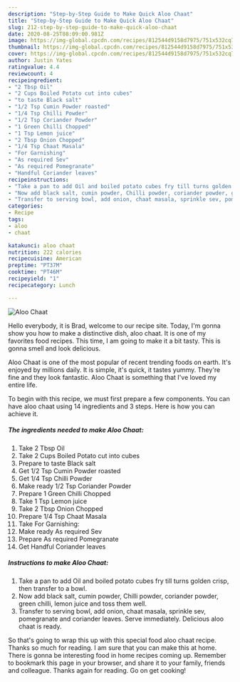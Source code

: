 ```yaml
---
description: "Step-by-Step Guide to Make Quick Aloo Chaat"
title: "Step-by-Step Guide to Make Quick Aloo Chaat"
slug: 212-step-by-step-guide-to-make-quick-aloo-chaat
date: 2020-08-25T08:09:00.981Z
image: https://img-global.cpcdn.com/recipes/812544d9158d7975/751x532cq70/aloo-chaat-recipe-main-photo.jpg
thumbnail: https://img-global.cpcdn.com/recipes/812544d9158d7975/751x532cq70/aloo-chaat-recipe-main-photo.jpg
cover: https://img-global.cpcdn.com/recipes/812544d9158d7975/751x532cq70/aloo-chaat-recipe-main-photo.jpg
author: Justin Yates
ratingvalue: 4.4
reviewcount: 4
recipeingredient:
- "2 Tbsp Oil"
- "2 Cups Boiled Potato cut into cubes"
- "to taste Black salt"
- "1/2 Tsp Cumin Powder roasted"
- "1/4 Tsp Chilli Powder"
- "1/2 Tsp Coriander Powder"
- "1 Green Chilli Chopped"
- "1 Tsp Lemon juice"
- "2 Tbsp Onion Chopped"
- "1/4 Tsp Chaat Masala"
- "For Garnishing"
- "As required Sev"
- "As required Pomegranate"
- "Handful Coriander leaves"
recipeinstructions:
- "Take a pan to add Oil and boiled potato cubes fry till turns golden crisp, then transfer to a bowl."
- "Now add black salt, cumin powder, Chilli powder, coriander powder, green chilli, lemon juice and toss them well."
- "Transfer to serving bowl, add onion, chaat masala, sprinkle sev, pomegranate and coriander leaves. Serve immediately. Delicious aloo chaat is ready."
categories:
- Recipe
tags:
- aloo
- chaat

katakunci: aloo chaat 
nutrition: 222 calories
recipecuisine: American
preptime: "PT37M"
cooktime: "PT46M"
recipeyield: "1"
recipecategory: Lunch

---
```



![Aloo Chaat](https://img-global.cpcdn.com/recipes/812544d9158d7975/751x532cq70/aloo-chaat-recipe-main-photo.jpg)

Hello everybody, it is Brad, welcome to our recipe site. Today, I'm gonna show you how to make a distinctive dish, aloo chaat. It is one of my favorites food recipes. This time, I am going to make it a bit tasty. This is gonna smell and look delicious.

Aloo Chaat is one of the most popular of recent trending foods on earth. It's enjoyed by millions daily. It is simple, it's quick, it tastes yummy. They're fine and they look fantastic. Aloo Chaat is something that I've loved my entire life.




To begin with this recipe, we must first prepare a few components. You can have aloo chaat using 14 ingredients and 3 steps. Here is how you can achieve it.

<!--inarticleads1-->

##### The ingredients needed to make Aloo Chaat:

1. Take 2 Tbsp Oil
1. Take 2 Cups Boiled Potato cut into cubes
1. Prepare to taste Black salt
1. Get 1/2 Tsp Cumin Powder roasted
1. Get 1/4 Tsp Chilli Powder
1. Make ready 1/2 Tsp Coriander Powder
1. Prepare 1 Green Chilli Chopped
1. Take 1 Tsp Lemon juice
1. Take 2 Tbsp Onion Chopped
1. Prepare 1/4 Tsp Chaat Masala
1. Take For Garnishing:
1. Make ready As required Sev
1. Prepare As required Pomegranate
1. Get Handful Coriander leaves




<!--inarticleads2-->

##### Instructions to make Aloo Chaat:

1. Take a pan to add Oil and boiled potato cubes fry till turns golden crisp, then transfer to a bowl.
1. Now add black salt, cumin powder, Chilli powder, coriander powder, green chilli, lemon juice and toss them well.
1. Transfer to serving bowl, add onion, chaat masala, sprinkle sev, pomegranate and coriander leaves. Serve immediately. Delicious aloo chaat is ready.




So that's going to wrap this up with this special food aloo chaat recipe. Thanks so much for reading. I am sure that you can make this at home. There is gonna be interesting food in home recipes coming up. Remember to bookmark this page in your browser, and share it to your family, friends and colleague. Thanks again for reading. Go on get cooking!
